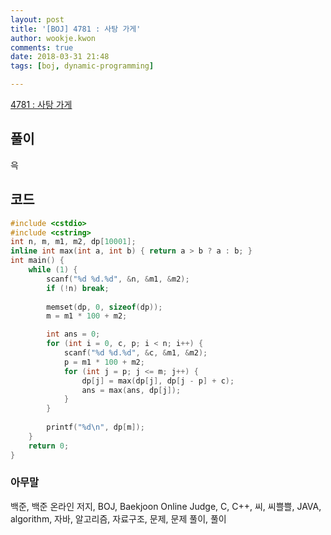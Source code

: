 ```yaml
---
layout: post
title: '[BOJ] 4781 : 사탕 가게'
author: wookje.kwon
comments: true
date: 2018-03-31 21:48
tags: [boj, dynamic-programming]

---
```


[4781 : 사탕 가게](https://www.acmicpc.net/problem/4781)

## 풀이

윽

## 코드

```cpp
#include <cstdio>
#include <cstring>
int n, m, m1, m2, dp[10001];
inline int max(int a, int b) { return a > b ? a : b; }
int main() {
    while (1) {
        scanf("%d %d.%d", &n, &m1, &m2);
        if (!n) break;
        
        memset(dp, 0, sizeof(dp));
        m = m1 * 100 + m2;

        int ans = 0;
        for (int i = 0, c, p; i < n; i++) {
            scanf("%d %d.%d", &c, &m1, &m2);
            p = m1 * 100 + m2;
            for (int j = p; j <= m; j++) {
                dp[j] = max(dp[j], dp[j - p] + c);
                ans = max(ans, dp[j]);
            }
        }
        
        printf("%d\n", dp[m]);
    }
    return 0;
}
```

### 아무말  
백준, 백준 온라인 저지, BOJ, Baekjoon Online Judge, C, C++, 씨, 씨쁠쁠, JAVA, algorithm, 자바, 알고리즘, 자료구조, 문제, 문제 풀이, 풀이
